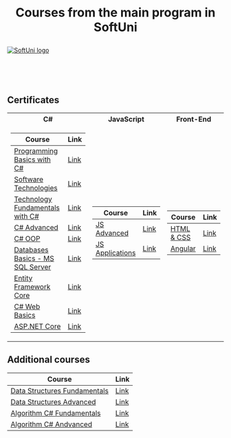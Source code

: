 # <p align="center"> Courses from the main program in SoftUni <p>

<a href="https://softuni.bg/trainings/courses" rel="Courses"> ![SoftUni logo][logo] </a>

[logo]: http://innovationstarterbox.bg/wp-content/uploads/2016/05/Softuni_logo_trasparent.png "Logo Title Text 2"

<br/>
<br/>
<br/>

<h2> Certificates </h2>

<table>

<tr>
  <th> C# </th>
  <th> JavaScript </th>
  <th> Front-End </th>
  
</tr>

<tr>
<td>

| **Course**                                                            | **Link**                                                   |
| --------------------------------------------------------------------- | ---------------------------------------------------------- |
| <a href="https://softuni.bg/trainings/2893/programming-basics-bulgaria-march-2020" > Programming Basics with C# </a>               |<a href="https://github.com/Argatski/SoftUni/tree/main/01.C%23%20Basic"> Link</a> |
| <a href="https://softuni.bg/trainings/1940/software-technologies-july-2018"> Software Technologies </a>                 | <a href="https://github.com/Argatski/SoftUni/tree/main/Software%20Technologies"> Link</a> |
| <a href="https://softuni.bg/trainings/3213/csharp-fundamentals-january-2021"> Technology Fundamentals with C# </a>                 | <a href="https://github.com/Argatski/SoftUni/tree/main/ProgrammingFundamentals"> Link</a> |
| <a href="https://softuni.bg/trainings/3210/csharp-advanced-january-2021#lesson-21594"> C# Advanced </a>                            | <a href="https://github.com/Argatski/SoftUni/tree/main/C%23%20Advanced"> Link</a> |
| <a href="https://softuni.bg/trainings/2349/csharp-oop-june-2019"> C# OOP </a>                                                      | <a href=""> Link</a> |
| <a href="https://softuni.bg/trainings/2495/databases-basics-ms-sql-server-september-2019"> Databases Basics - MS SQL Server </a>   | <a href=""> Link</a> |
| <a href="https://softuni.bg/trainings/2457/entity-framework-core-october-2019"> Entity Framework Core </a>                         | <a href=""> Link</a> |
| <a href="https://softuni.bg/trainings/2613/csharp-web-basics-january-2020"> C# Web Basics </a>                                     | <a href=""> Link</a> |
| <a href="https://softuni.bg/trainings/2796/asp-net-core-february-2020"> ASP.NET Core </a>                                          | <a href=""> Link</a> |

</td>
<td>

| **Course**                                                                                  | **Link**                                                                    |
| ------------------------------------------------------------------------------------------- | --------------------------------------------------------------------------- |
| <a href=""> JS Advanced </a>          | <a href=""> Link </a> |
| <a href=""> JS Applications </a> | <a href=""> Link </a> |

</td>

<td>

| **Course**                                                                               | **Link**                                                                    |
| ---------------------------------------------------------------------------------------- | --------------------------------------------------------------------------- |
| <a href="https://softuni.bg/trainings/3122/html-and-css-september-2020"> HTML & CSS </a> | <a href=""> Link </a> |
| <a href="https://softuni.bg/trainings/3249/angular-november-2020"> Angular </a>          | <a href=""> Link </a> |

</td>

</tr>

</table>

<h2> Additional courses </h2>

<td>

| **Course**                                                                               | **Link**                                                                    |
| ---------------------------------------------------------------------------------------- | --------------------------------------------------------------------------- |
| <a href="">Data Structures Fundamentals </a>     | <a href=""> Link </a> |
| <a href="">Data Structures Advanced</a>          | <a href=""> Link </a> |
| <a href="">Algorithm C# Fundamentals</a>         |<a href=""> Link</a>| 
| <a href="">Algorithm C# Andvanced </a>           |<a href=""> Link</a>|
</td>

</td>
